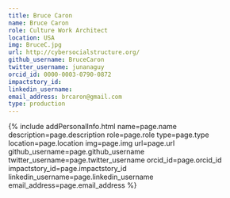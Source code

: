 ```yaml
---
title: Bruce Caron
name: Bruce Caron
role: Culture Work Architect
location: USA
img: BruceC.jpg
url: http://cybersocialstructure.org/
github_username: BruceCaron
twitter_username: junanaguy 
orcid_id: 0000-0003-0790-0872
impactstory_id: 
linkedin_username: 
email_address: brcaron@gmail.com
type: production
---
```


<!--HTML / LIQUID stuff to render picture and links  -->
{% include addPersonalInfo.html name=page.name description=page.description role=page.role type=page.type location=page.location img=page.img url=page.url github_username=page.github_username twitter_username=page.twitter_username orcid_id=page.orcid_id impactstory_id=page.impactstory_id linkedin_username=page.linkedin_username email_address=page.email_address %}

<!-- START OF FREE MARKDOWN  -->

